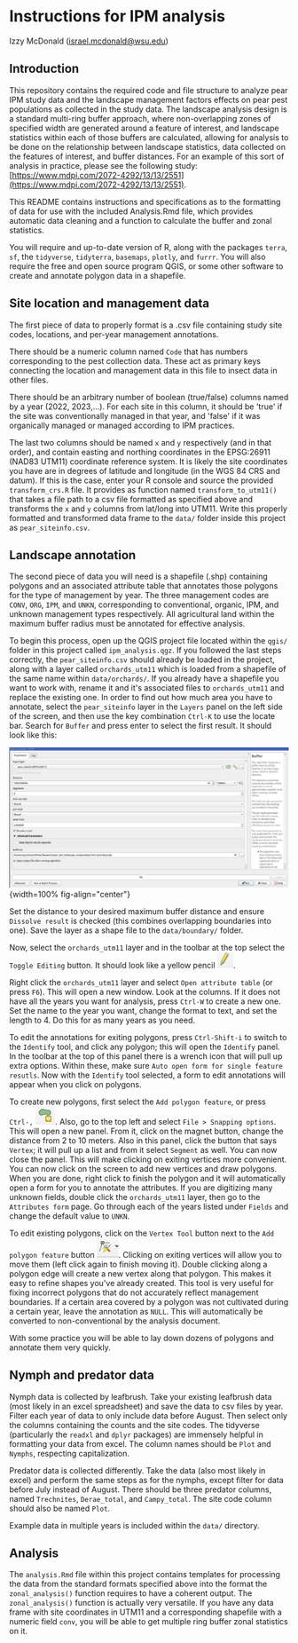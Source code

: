 # Instructions for IPM analysis
Izzy McDonald (israel.mcdonald@wsu.edu)

## Introduction
This repository contains the required code and file structure to analyze pear IPM study data and the landscape management factors effects on
pear pest populations as collected in the study data. The landscape analysis design is a standard multi-ring buffer approach, where non-overlapping
zones of specified width are generated around a feature of interest, and landscape statistics within each of those buffers are calculated, allowing
for analysis to be done on the relationship between landscape statistics, data collected on the features of interest, and buffer distances. For an
example of this sort of analysis in practice, please see the following study: 
[https://www.mdpi.com/2072-4292/13/13/2551](https://www.mdpi.com/2072-4292/13/13/2551).  

This README contains instructions and specifications as to the formatting of data for use with the included Analysis.Rmd file, which provides
automatic data cleaning and a function to calculate the buffer and zonal statistics.  

You will require and up-to-date version of R, along with the packages `terra`, `sf`, the `tidyverse`, `tidyterra`, `basemaps`, `plotly`, and `furrr`. 
You will also require the free and open source program QGIS, or some other software to create and annotate polygon data in a shapefile.
  
## Site location and management data
The first piece of data to properly format is a .csv file containing study site codes, locations, and per-year management annotations.  

There should be a numeric column named `Code` that has numbers corresponding to the pest collection data. These act as primary keys
connecting the location and management data in this file to insect data in other files.  

There should be an arbitrary number of boolean (true/false) columns named by a year (2022, 2023,...). For each site in this column, it
should be 'true' if the site was conventionally managed in that year, and 'false' if it was organically managed or managed according to
IPM practices.  

The last two columns should be named `x` and `y` respectively (and in that order), and contain easting and northing coordinates in the 
EPSG:26911 (NAD83 UTM11) coordinate reference system. It is likely the site coordinates you have are in degrees of 
latitude and longitude (in the WGS 84 CRS and datum). If this is the case, enter your R console and source the provided
`transform_crs.R` file. It provides as function named `transform_to_utm11()` that takes a file path to a csv file formatted as specified
above and transforms the `x` and `y` columns from lat/long into UTM11. Write this properly formatted and transformed data frame to
the `data/` folder inside this project as `pear_siteinfo.csv`. 
  
## Landscape annotation
The second piece of data you will need is a shapefile (.shp) containing polygons and an associated attribute table that annotates those
polygons for the type of management by year. The three management codes are `CONV`, `ORG`, `IPM`, and `UNKN`, corresponding to conventional,
organic, IPM, and unknown management types respectively. All agricultural land within the maximum buffer radius must be annotated for effective
analysis.  

To begin this process, open up the QGIS project file located within the `qgis/` folder in this project called `ipm_analysis.qgz`. If you followed
the last steps correctly, the `pear_siteinfo.csv` should already be loaded in the project, along with a layer called `orchards_utm11` which is 
loaded from a shapefile of the same name within `data/orchards/`. If you already have a shapefile you want to work with, rename it and it's
associated files to `orchards_utm11` and replace the existing one. In order to find out how much area you have to annotate, select the `pear_siteinfo`
layer in the `Layers` panel on the left side of the screen, and then use the key combination `Ctrl-K` to use the locate bar. Search for `Buffer` and
press enter to select the first result. It should look like this:

![buffer](doc/buffer.jpg){width=100% fig-align="center"}

Set the distance to your desired maximum buffer distance and ensure `Dissolve result` is checked (this combines overlapping boundaries into one).
Save the layer as a shape file to the `data/boundary/` folder. 

Now, select the `orchards_utm11` layer and in the toolbar at the top select the `Toggle Editing` button. It should look like a yellow pencil
![editing](doc/toggle_editing.jpg).    

Right click the `orchards_utm11` layer and select `Open attribute table` (or press `F6`). This will open a new window. Look at the columns. 
If it does not have all the years you want for analysis, press `Ctrl-W` to create a new one. Set the name to the year you want, 
change the format to text, and set the length to 4. Do this for as many years as you need.  

To edit the annotations for exiting polygons, press `Ctrl-Shift-i` to switch to the `Identify` tool, and click any polygon; this will open the
`Identify` panel. In the toolbar at the top of this panel there is a wrench icon that will pull up extra options. Within these, make sure
`Auto open form for single feature resutls`. Now with the `Identify` tool selected, a form to edit annotations will appear when you click
on polygons.  

To create new polygons, first select the `Add polygon feature`, or press `Ctrl-,` ![add_polygons](doc/polygons.jpg). Also, go to the top left
and select `File > Snapping options`. This will open a new panel. From it, click on the magnet button, change the distance from 2 to 10 meters.
Also in this panel, click the button that says `Vertex`; it will pull up a list and from it select `Segment` as well. You can now close the panel.
This will make clicking on exiting vertices more convenient. You can now click on the screen to add new vertices and draw polygons. When you
are done, right click to finish the polygon and it will automatically open a form for you to annotate the attributes. If you are digitizing many
unknown fields, double click the `orchards_utm11` layer, then go to the `Attributes form` page. Go through each of the years listed under `Fields`
and change the default value to `UNKN`.  

To edit existing polygons, click on the `Vertex Tool` button next to the `Add polygon feature` button ![vertex_tool](doc/edit_vertices.jpg).
Clicking on exiting vertices will allow you to move them (left click again to finish moving it). Double clicking along a polygon edge will
create a new vertex along that polygon. This makes it easy to refine shapes you've already created. This tool is very useful for fixing
incorrect polygons that do not accurately reflect management boundaries. If a certain area covered by a polygon was not cultivated during
a certain year, leave the annotation as `NULL`. This will automatically be converted to non-conventional by the analysis document. 

With some practice you will be able to lay down dozens of polygons and annotate them very quickly.  

## Nymph and predator data
Nymph data is collected by leafbrush. Take your existing leafbrush data (most likely in an excel spreadsheet) and save the data to csv files
by year. Filter each year of data to only include data before August. Then select only the columns containing the counts and the site codes.
The tidyverse (particularly the `readxl` and `dplyr` packages) are immensely helpful in formatting your data from excel.
The column names should be `Plot` and `Nymphs`, respecting capitalization.  

Predator data is collected differently. Take the data (also most likely in excel) and perform the same steps as for the nymphs, except filter for
data before July instead of August. There should be three predator columns, named `Trechnites`, `Derae_total`, and `Campy_total`. 
The site code column should also be named `Plot`.  

Example data in multiple years is included within the `data/` directory.  

## Analysis
The `analysis.Rmd` file within this project contains templates for processing the data from the standard formats specified above into the format
the `zonal_analysis()` function requires to have a coherent output. The `zonal_analysis()` function is actually very versatile. If you have any
data frame with site coordinates in UTM11 and a corresponding shapefile with a numeric field `conv`, you will be able to get multiple ring buffer
zonal statistics on it.  
